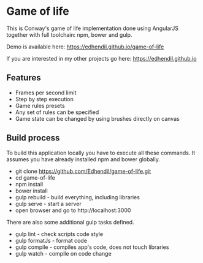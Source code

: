 # Game of life

This is Conway's game of life implementation done using AngularJS together with full toolchain: npm, bower and gulp.

Demo is available here: https://edhendil.github.io/game-of-life

If you are interested in my other projects go here: https://edhendil.github.io

## Features

* Frames per second limit
* Step by step execution
* Game rules presets 
* Any set of rules can be specified
* Game state can be changed by using brushes directly on canvas

## Build process

To build this application locally you have to execute all these commands. It assumes you have already installed npm and bower globally.

* git clone https://github.com/Edhendil/game-of-life.git
* cd game-of-life
* npm install
* bower install
* gulp rebuild - build everything, including libraries
* gulp serve - start a server
* open browser and go to http://localhost:3000

There are also some additional gulp tasks defined.

* gulp lint - check scripts code style
* gulp formatJs - format code
* gulp compile - compiles app's code, does not touch libraries
* gulp watch - compile on code change
